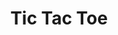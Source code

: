---
title: Tic Tac Toe
dateMonthYear: January 2023
description:  Tic-Tac-Toe game built with Javascript 
type: page
topic: project
link: "https://www.mathbraintrainer.com"
image: "/images/tic.jpg"
---